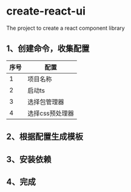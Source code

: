 # create-react-ui

The project to create a react component library


## 1、创建命令，收集配置
|序号|配置|
|--|--|
|1|项目名称|
|2|启动ts|
|3|选择包管理器|
|4|选择css预处理器|

## 2、根据配置生成模板

## 3、安装依赖

## 4、完成
